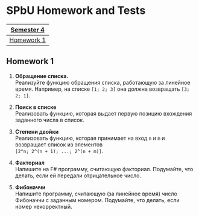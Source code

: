 # SPbU Homework and Tests

| [Semester 4](#semester-4) 
| :-: 
| [Homework 1](#homework-1)

## Homework 1
1. **Обращение списка.**  
Реализуйте функцию обращения списка, работающую за линейное время. Например, на списке `[1; 2; 3]` она должна возвращать `[3; 2; 1]`.

2. **Поиск в списке**  
Реализовать функцию, которая выдает первую позицию вхождения заданного числа в список.

3. **Степени двойки**  
Реализовать функцию, которая принимает на вход `n` и `m` и возвращает список из элементов  
`[2^n; 2^(n + 1); ...; 2^(n + m)]`.

4. **Факториал**  
Напишите на F# программу, считающую факториал. Подумайте, что делать, если ей передали отрицательное число.

5. **Фибоначчи**  
Напишите программу, считающую (за линейное время) число Фибоначчи с заданным номером. Подумайте, что делать, если номер некорректный.
